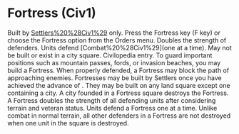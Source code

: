 # Fortress (Civ1)

Built by [Settlers%20%28Civ1%29](Settlers) only. Press the Fortress key (F key) or choose the Fortress option from the Orders menu. Doubles the strength of defenders. Units defend [Combat%20%28Civ1%29](one at a time). May not be built or exist in a city square.
Civilopedia entry.
To guard important positions such as mountain passes, fords, or invasion beaches, you may build a Fortress. When properly defended, a Fortress may block the path of approaching enemies. Fortresses may be built by Settlers once you have achieved the advance of . They may be built on any land square except one containing a city. A city founded in a Fortress square destroys the Fortress. A Fortress doubles the strength of all defending units after considering terrain and veteran status. Units defend a Fortress one at a time. Unlike combat in normal terrain, all other defenders in a Fortress are not destroyed when one unit in the square is destroyed.